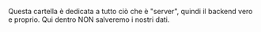 Questa cartella è dedicata a tutto ciò che è "server", quindi il backend vero e proprio.
Qui dentro NON salveremo i nostri dati.